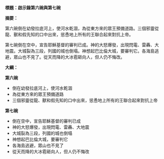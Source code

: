 **標題：啟示錄第六碗與第七碗**

**摘要：**

第六碗倒在幼發拉底河上，使河水乾涸，為從東方來的眾王預備道路。三個邪靈從龍、獸和假先知的口中出來，慫恿地上所有的王聯合起來對抗上帝。

第七碗倒在空中，宣告耶穌基督的審判已成。神的大怒爆發，出現閃電、雷轟、大地震。大城裂為三段，列國的城也倒塌。神想起巴比倫大城，要審判它。各海島逃避，眾山也不見了。從天而降的大冰雹砸向人，但人仍不悔改。

**大綱：**

**第六碗**

* 倒在幼發拉底河上，使河水乾涸
* 為從東方來的眾王預備道路
* 三個邪靈從龍、獸和假先知的口中出來，慫恿地上所有的王聯合起來對抗上帝

**第七碗**

* 倒在空中，宣告耶穌基督的審判已成
* 神的大怒爆發，出現閃電、雷轟、大地震
* 大城裂為三段，列國的城也倒塌
* 神想起巴比倫大城，要審判它
* 各海島逃避，眾山也不見了
* 從天而降的大冰雹砸向人，但人仍不悔改